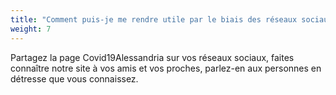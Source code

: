 ```yaml
---
title: "Comment puis-je me rendre utile par le biais des réseaux sociaux ?"
weight: 7
---
```


Partagez la page Covid19Alessandria sur vos réseaux sociaux, faites connaître notre site à vos amis et vos proches, parlez-en aux personnes en détresse que vous connaissez.
